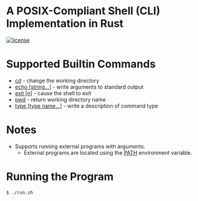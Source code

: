 # A POSIX-Compliant Shell (CLI) Implementation in Rust

[![license](https://img.shields.io/badge/License-MIT-blue.svg?style=flat)](LICENSE)

# Supported Builtin Commands

- [cd](https://pubs.opengroup.org/onlinepubs/9699919799/utilities/cd.html) - change the working directory
- [echo [string...]](https://pubs.opengroup.org/onlinepubs/9699919799/utilities/echo.html) - write arguments to standard
  output
- [exit [n]](https://pubs.opengroup.org/onlinepubs/9699919799/utilities/V3_chap02.html#exit) - cause the shell to exit
- [pwd](https://pubs.opengroup.org/onlinepubs/9699919799/utilities/pwd.html) - return working directory name
- [type [type name...]](https://pubs.opengroup.org/onlinepubs/9699919799/utilities/type.html) - write a description of
  command type

# Notes

- Supports running external programs with arguments.
    - External programs are located using the [PATH](https://en.wikipedia.org/wiki/PATH_(variable)) environment
      variable.

# Running the Program

```shell
$ ./run.sh
```
